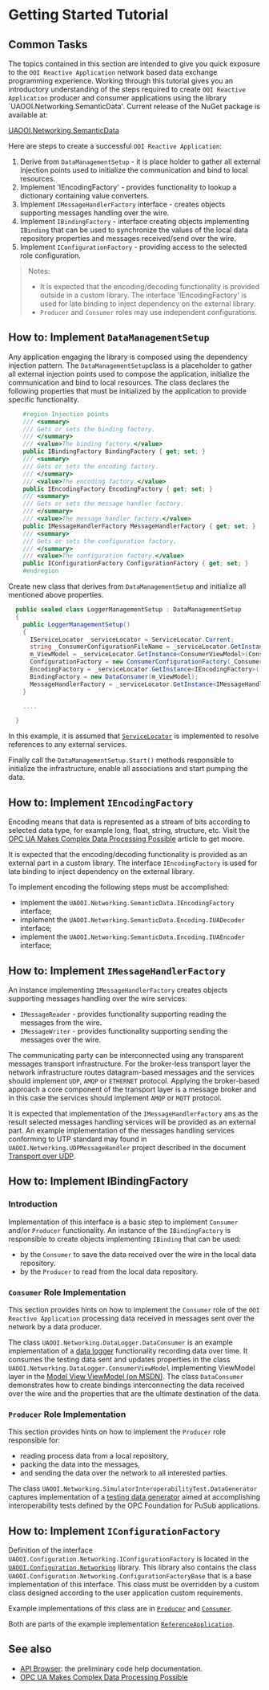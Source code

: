 # Getting Started Tutorial

## Common Tasks

The topics contained in this section are intended to give you quick exposure to the `OOI Reactive Application` network based data exchange programming experience. Working through this tutorial gives you an introductory understanding of the steps required to create `OOI Reactive Application` producer and consumer applications using the library `UAOOI.Networking.SemanticData'. Current release of the NuGet package is available at:

[UAOOI.Networking.SemanticData](https://www.nuget.org/packages/UAOOI.Networking.SemanticData/)

Here are steps to create a successful `OOI Reactive Application`:

1. Derive from `DataManagementSetup` - it is place holder to gather all external injection points used to initialize the communication and bind to local resources.
1. Implement 'IEncodingFactory' - provides functionality to lookup a dictionary containing value converters.
1. Implement `IMessageHandlerFactory` interface -  creates objects supporting messages handling over the wire.
1. Implement `IBindingFactory` - interface creating objects implementing `IBinding` that can be used to synchronize the values of the local data repository properties and messages received/send over the wire.
1. Implement `IConfigurationFactory` - providing access to the selected role configuration.

> Notes:
> - It is expected that the encoding/decoding functionality is provided outside in a custom library. The interface 'IEncodingFactory' is used for late binding to inject dependency on the external library. 
>- `Producer` and `Consumer` roles may use independent configurations.

## How to: Implement `DataManagementSetup`

Any application engaging the library is composed using the dependency injection pattern. The `DataManagementSetup`class is a placeholder to gather all external injection points used to compose the application, initialize the communication and bind to local resources. The class declares the following properties that must be initialized by the application to provide specific functionality.

```C#
    #region Injection points
    /// <summary>
    /// Gets or sets the binding factory.
    /// </summary>
    /// <value>The binding factory.</value>
    public IBindingFactory BindingFactory { get; set; }
    /// <summary>
    /// Gets or sets the encoding factory.
    /// </summary>
    /// <value>The encoding factory.</value>
    public IEncodingFactory EncodingFactory { get; set; }
    /// <summary>
    /// Gets or sets the message handler factory.
    /// </summary>
    /// <value>The message handler factory.</value>
    public IMessageHandlerFactory MessageHandlerFactory { get; set; }
    /// <summary>
    /// Gets or sets the configuration factory.
    /// </summary>
    /// <value>The configuration factory.</value>
    public IConfigurationFactory ConfigurationFactory { get; set; }
    #endregion

```

Create new class that derives from `DataManagementSetup` and initialize all mentioned above properties. 

```C#
  public sealed class LoggerManagementSetup : DataManagementSetup
  {
    public LoggerManagementSetup()
    {
      IServiceLocator _serviceLocator = ServiceLocator.Current;
      string _ConsumerConfigurationFileName = _serviceLocator.GetInstance<string>(ConsumerCompositionSettings.ConfigurationFileNameContract);
      m_ViewModel = _serviceLocator.GetInstance<ConsumerViewModel>(ConsumerCompositionSettings.ViewModelContract);
      ConfigurationFactory = new ConsumerConfigurationFactory(_ConsumerConfigurationFileName);
      EncodingFactory = _serviceLocator.GetInstance<IEncodingFactory>();
      BindingFactory = new DataConsumer(m_ViewModel);
      MessageHandlerFactory = _serviceLocator.GetInstance<IMessageHandlerFactory>();
    }

    ....

  }
```
In this example, it is assumed that [`ServiceLocator`](https://www.nuget.org/packages/CommonServiceLocator) is implemented to resolve references to any external services.

Finally call the `DataManagementSetup.Start()` methods responsible to initialize the infrastructure, enable all associations and start pumping the data.

## How to: Implement `IEncodingFactory`

Encoding means that data is represented as a stream of bits according to selected data type, for example long, float, string, structure, etc. Visit the [OPC UA Makes Complex Data Processing Possible][wordpress.OPCUACD] article to get moore.

It is expected that the encoding/decoding functionality is provided as an external part in a custom library. The interface `IEncodingFactory` is used for late binding to inject dependency on the external library.

To implement encoding the following steps must be accomplished:

- implement the `UAOOI.Networking.SemanticData.IEncodingFactory` interface;
- implement the `UAOOI.Networking.SemanticData.Encoding.IUADecoder` interface;
- implement the `UAOOI.Networking.SemanticData.Encoding.IUAEncoder` interface;

## How to: Implement `IMessageHandlerFactory`

An instance implementing `IMessageHandlerFactory` creates objects supporting messages handling over the wire services:
- `IMessageReader` - provides functionality supporting reading the messages from the wire.
- `IMessageWriter` - provides functionality supporting sending the messages over the wire.

The communicating party can be interconnected using any transparent messages transport infrastructure. For the broker-less transport layer the network infrastructure routes datagram-based messages and the services should implement `UDP`, `AMQP` or `ETHERNET` protocol. Applying the broker-based approach a core component of the transport layer is a message broker and in this case the services should implement `AMQP` or `MQTT` protocol.

It is expected that implementation of the `IMessageHandlerFactory` ans as the result selected messages handling  services will be provided as an external part. An example implementation of the messages handling  services conforming to UTP standard may found in `UAOOI.Networking.UDPMessageHandler` project described in the document [Transport over UDP](../../Networking/UDPMessageHandler/README.md).

## How to: Implement IBindingFactory

### Introduction

Implementation of this interface is a basic step to implement `Consumer` and/or `Producer` functionality. An instance of the `IBindingFactory` is responsible to create objects implementing `IBinding` that can be used:
- by the `Consumer` to save the data received over the wire in the local data repository.
- by the `Producer` to read from the local data repository.

### `Consumer` Role Implementation

This section provides hints on how to implement the `Consumer` role of the `OOI Reactive Application` processing data received in messages sent over the network by a data producer.

The class `UAOOI.Networking.DataLogger.DataConsumer` is an example implementation of a [data logger](./../DataLogger/README.md) functionality recording data over time. It consumes the testing data sent and updates properties in the class `UAOOI.Networking.DataLogger.ConsumerViewModel` implementing ViewModel layer in the [Model View ViewModel (on MSDN)](https://msdn.microsoft.com/en-us/magazine/dd419663.aspx). The class `DataConsumer` demonstrates how to create bindings interconnecting the data received over the wire and the properties that are the ultimate destination of the data.

### `Producer` Role Implementation 

This section provides hints on how to implement the `Producer` role responsible for:
- reading process data from a local repository,
- packing the data into the messages,
- and sending the data over the network to all interested parties. 

The class `UAOOI.Networking.SimulatorInteroperabilityTest.DataGenerator` captures implementation of a [testing data generator](../../Networking/SimulatorInteroperabilityTest/README.md) aimed at accomplishing interoperability tests defined by the OPC Foundation for PuSub applications.

## How to: Implement `IConfigurationFactory`

Definition of the interface `UAOOI.Configuration.Networking.IConfigurationFactory` is located in the [`UAOOI.Configuration.Networking`](../../Configuration/Networking/README.MD) library. This library also contains the class `UAOOI.Configuration.Networking.ConfigurationFactoryBase` that is a base implementation of this interface. This class must be overridden by a custom class designed according to the user application custom requirements.

Example implementations of this class are in [`Producer`](../../Networking/SimulatorInteroperabilityTest/README.md) and [`Consumer`](./../../Networking/DataLogger/README.md).

Both are parts of the example implementation [`ReferenceApplication`](../../Networking/ReferenceApplication/README.MD).

## See also

- [API Browser][API Browser]: the preliminary code help documentation.
- [OPC UA Makes Complex Data Processing Possible][wordpress.OPCUACD]

[API Browser]:http://www.commsvr.com/download/OPC-UA-OOI/index.html
[wordpress.OPCUACD]: https://mpostol.wordpress.com/2014/05/08/opc-ua-makes-complex-data-access-possible/
